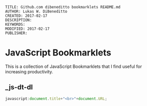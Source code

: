 ```
TITLE: Github.com dibeneditto bookmarklets README.md
AUTHOR: Lukas W. DiBeneditto
CREATED: 2017-02-17
DESCRIPTION: 
KEYWORDS: 
MODIFIED: 2017-02-17
PUBLISHER: 
```

# JavaScript Bookmarklets
This is a collection of JavaScript Bookmarklets that I find useful for increasing productivity.


## _js-dt-dl
```JavaScript
javascript:document.title+"<br>"+document.URL;
```
